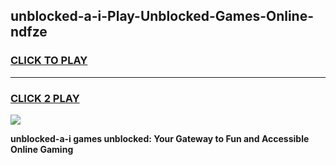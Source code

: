 
## unblocked-a-i-Play-Unblocked-Games-Online-ndfze
<h3>
<a href="https://premium76.site?title=unblocked-a-i&ref=25A">CLICK TO PLAY</a></h3>
<hr>

<h3>
<a href="https://premium76.site?title=unblocked-a-i&ref=25A">CLICK 2 PLAY</a>
  
</h3>

<a href="https://premium76.site?title=unblocked-a-i&ref=25A"><img src="https://clearcache.store/games.png"></a>


**unblocked-a-i games unblocked: Your Gateway to Fun and Accessible Online Gaming**
